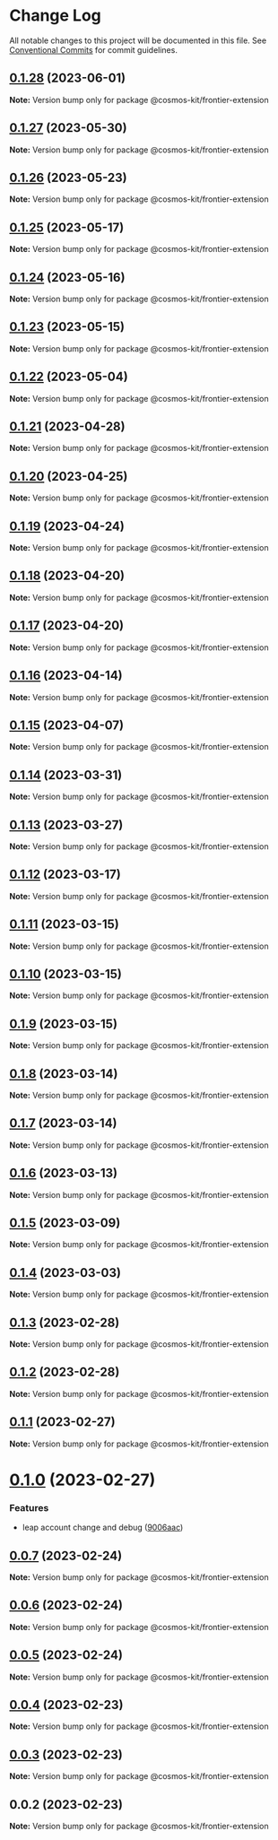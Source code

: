 # Change Log

All notable changes to this project will be documented in this file.
See [Conventional Commits](https://conventionalcommits.org) for commit guidelines.

## [0.1.28](https://github.com/cosmology-tech/cosmos-kit/compare/@cosmos-kit/frontier-extension@0.1.27...@cosmos-kit/frontier-extension@0.1.28) (2023-06-01)

**Note:** Version bump only for package @cosmos-kit/frontier-extension





## [0.1.27](https://github.com/cosmology-tech/cosmos-kit/compare/@cosmos-kit/frontier-extension@0.1.26...@cosmos-kit/frontier-extension@0.1.27) (2023-05-30)

**Note:** Version bump only for package @cosmos-kit/frontier-extension





## [0.1.26](https://github.com/cosmology-tech/cosmos-kit/compare/@cosmos-kit/frontier-extension@0.1.25...@cosmos-kit/frontier-extension@0.1.26) (2023-05-23)

**Note:** Version bump only for package @cosmos-kit/frontier-extension





## [0.1.25](https://github.com/cosmology-tech/cosmos-kit/compare/@cosmos-kit/frontier-extension@0.1.24...@cosmos-kit/frontier-extension@0.1.25) (2023-05-17)

**Note:** Version bump only for package @cosmos-kit/frontier-extension





## [0.1.24](https://github.com/cosmology-tech/cosmos-kit/compare/@cosmos-kit/frontier-extension@0.1.23...@cosmos-kit/frontier-extension@0.1.24) (2023-05-16)

**Note:** Version bump only for package @cosmos-kit/frontier-extension





## [0.1.23](https://github.com/cosmology-tech/cosmos-kit/compare/@cosmos-kit/frontier-extension@0.1.22...@cosmos-kit/frontier-extension@0.1.23) (2023-05-15)

**Note:** Version bump only for package @cosmos-kit/frontier-extension





## [0.1.22](https://github.com/cosmology-tech/cosmos-kit/compare/@cosmos-kit/frontier-extension@0.1.21...@cosmos-kit/frontier-extension@0.1.22) (2023-05-04)

**Note:** Version bump only for package @cosmos-kit/frontier-extension





## [0.1.21](https://github.com/cosmology-tech/cosmos-kit/compare/@cosmos-kit/frontier-extension@0.1.20...@cosmos-kit/frontier-extension@0.1.21) (2023-04-28)

**Note:** Version bump only for package @cosmos-kit/frontier-extension





## [0.1.20](https://github.com/cosmology-tech/cosmos-kit/compare/@cosmos-kit/frontier-extension@0.1.19...@cosmos-kit/frontier-extension@0.1.20) (2023-04-25)

**Note:** Version bump only for package @cosmos-kit/frontier-extension





## [0.1.19](https://github.com/cosmology-tech/cosmos-kit/compare/@cosmos-kit/frontier-extension@0.1.18...@cosmos-kit/frontier-extension@0.1.19) (2023-04-24)

**Note:** Version bump only for package @cosmos-kit/frontier-extension





## [0.1.18](https://github.com/cosmology-tech/cosmos-kit/compare/@cosmos-kit/frontier-extension@0.1.17...@cosmos-kit/frontier-extension@0.1.18) (2023-04-20)

**Note:** Version bump only for package @cosmos-kit/frontier-extension





## [0.1.17](https://github.com/cosmology-tech/cosmos-kit/compare/@cosmos-kit/frontier-extension@0.1.16...@cosmos-kit/frontier-extension@0.1.17) (2023-04-20)

**Note:** Version bump only for package @cosmos-kit/frontier-extension





## [0.1.16](https://github.com/cosmology-tech/cosmos-kit/compare/@cosmos-kit/frontier-extension@0.1.15...@cosmos-kit/frontier-extension@0.1.16) (2023-04-14)

**Note:** Version bump only for package @cosmos-kit/frontier-extension





## [0.1.15](https://github.com/cosmology-tech/cosmos-kit/compare/@cosmos-kit/frontier-extension@0.1.14...@cosmos-kit/frontier-extension@0.1.15) (2023-04-07)

**Note:** Version bump only for package @cosmos-kit/frontier-extension





## [0.1.14](https://github.com/cosmology-tech/cosmos-kit/compare/@cosmos-kit/frontier-extension@0.1.13...@cosmos-kit/frontier-extension@0.1.14) (2023-03-31)

**Note:** Version bump only for package @cosmos-kit/frontier-extension





## [0.1.13](https://github.com/cosmology-tech/cosmos-kit/compare/@cosmos-kit/frontier-extension@0.1.12...@cosmos-kit/frontier-extension@0.1.13) (2023-03-27)

**Note:** Version bump only for package @cosmos-kit/frontier-extension





## [0.1.12](https://github.com/cosmology-tech/cosmos-kit/compare/@cosmos-kit/frontier-extension@0.1.11...@cosmos-kit/frontier-extension@0.1.12) (2023-03-17)

**Note:** Version bump only for package @cosmos-kit/frontier-extension





## [0.1.11](https://github.com/cosmology-tech/cosmos-kit/compare/@cosmos-kit/frontier-extension@0.1.10...@cosmos-kit/frontier-extension@0.1.11) (2023-03-15)

**Note:** Version bump only for package @cosmos-kit/frontier-extension





## [0.1.10](https://github.com/cosmology-tech/cosmos-kit/compare/@cosmos-kit/frontier-extension@0.1.9...@cosmos-kit/frontier-extension@0.1.10) (2023-03-15)

**Note:** Version bump only for package @cosmos-kit/frontier-extension





## [0.1.9](https://github.com/cosmology-tech/cosmos-kit/compare/@cosmos-kit/frontier-extension@0.1.8...@cosmos-kit/frontier-extension@0.1.9) (2023-03-15)

**Note:** Version bump only for package @cosmos-kit/frontier-extension





## [0.1.8](https://github.com/cosmology-tech/cosmos-kit/compare/@cosmos-kit/frontier-extension@0.1.7...@cosmos-kit/frontier-extension@0.1.8) (2023-03-14)

**Note:** Version bump only for package @cosmos-kit/frontier-extension





## [0.1.7](https://github.com/cosmology-tech/cosmos-kit/compare/@cosmos-kit/frontier-extension@0.1.6...@cosmos-kit/frontier-extension@0.1.7) (2023-03-14)

**Note:** Version bump only for package @cosmos-kit/frontier-extension





## [0.1.6](https://github.com/cosmology-tech/cosmos-kit/compare/@cosmos-kit/frontier-extension@0.1.5...@cosmos-kit/frontier-extension@0.1.6) (2023-03-13)

**Note:** Version bump only for package @cosmos-kit/frontier-extension





## [0.1.5](https://github.com/cosmology-tech/cosmos-kit/compare/@cosmos-kit/frontier-extension@0.1.4...@cosmos-kit/frontier-extension@0.1.5) (2023-03-09)

**Note:** Version bump only for package @cosmos-kit/frontier-extension





## [0.1.4](https://github.com/cosmology-tech/cosmos-kit/compare/@cosmos-kit/frontier-extension@0.1.3...@cosmos-kit/frontier-extension@0.1.4) (2023-03-03)

**Note:** Version bump only for package @cosmos-kit/frontier-extension





## [0.1.3](https://github.com/cosmology-tech/cosmos-kit/compare/@cosmos-kit/frontier-extension@0.1.2...@cosmos-kit/frontier-extension@0.1.3) (2023-02-28)

**Note:** Version bump only for package @cosmos-kit/frontier-extension





## [0.1.2](https://github.com/cosmology-tech/cosmos-kit/compare/@cosmos-kit/frontier-extension@0.1.1...@cosmos-kit/frontier-extension@0.1.2) (2023-02-28)

**Note:** Version bump only for package @cosmos-kit/frontier-extension





## [0.1.1](https://github.com/cosmology-tech/cosmos-kit/compare/@cosmos-kit/frontier-extension@0.1.0...@cosmos-kit/frontier-extension@0.1.1) (2023-02-27)

**Note:** Version bump only for package @cosmos-kit/frontier-extension





# [0.1.0](https://github.com/cosmology-tech/cosmos-kit/compare/@cosmos-kit/frontier-extension@0.0.7...@cosmos-kit/frontier-extension@0.1.0) (2023-02-27)


### Features

* leap account change and debug ([9006aac](https://github.com/cosmology-tech/cosmos-kit/commit/9006aac6c453262e9ac890c34616622b50dc5766))





## [0.0.7](https://github.com/cosmology-tech/cosmos-kit/compare/@cosmos-kit/frontier-extension@0.0.6...@cosmos-kit/frontier-extension@0.0.7) (2023-02-24)

**Note:** Version bump only for package @cosmos-kit/frontier-extension





## [0.0.6](https://github.com/cosmology-tech/cosmos-kit/compare/@cosmos-kit/frontier-extension@0.0.5...@cosmos-kit/frontier-extension@0.0.6) (2023-02-24)

**Note:** Version bump only for package @cosmos-kit/frontier-extension





## [0.0.5](https://github.com/cosmology-tech/cosmos-kit/compare/@cosmos-kit/frontier-extension@0.0.4...@cosmos-kit/frontier-extension@0.0.5) (2023-02-24)

**Note:** Version bump only for package @cosmos-kit/frontier-extension





## [0.0.4](https://github.com/cosmology-tech/cosmos-kit/compare/@cosmos-kit/frontier-extension@0.0.3...@cosmos-kit/frontier-extension@0.0.4) (2023-02-23)

**Note:** Version bump only for package @cosmos-kit/frontier-extension





## [0.0.3](https://github.com/cosmology-tech/cosmos-kit/compare/@cosmos-kit/frontier-extension@0.0.2...@cosmos-kit/frontier-extension@0.0.3) (2023-02-23)

**Note:** Version bump only for package @cosmos-kit/frontier-extension





## 0.0.2 (2023-02-23)

**Note:** Version bump only for package @cosmos-kit/frontier-extension
